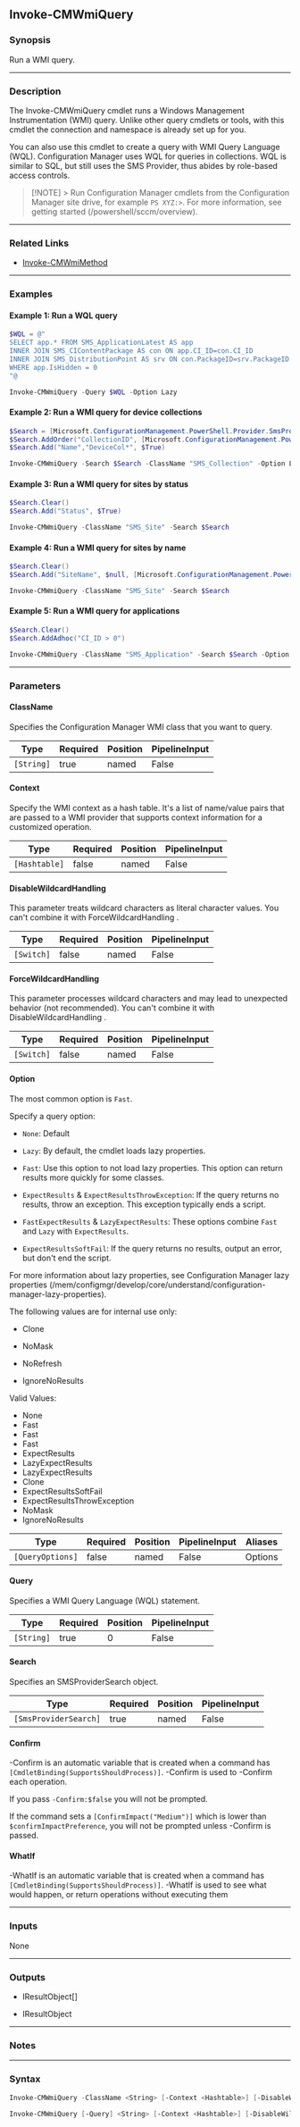 Invoke-CMWmiQuery
-----------------




### Synopsis
Run a WMI query.



---


### Description

The Invoke-CMWmiQuery cmdlet runs a Windows Management Instrumentation (WMI) query. Unlike other query cmdlets or tools, with this cmdlet the connection and namespace is already set up for you.



You can also use this cmdlet to create a query with WMI Query Language (WQL). Configuration Manager uses WQL for queries in collections. WQL is similar to SQL, but still uses the SMS Provider, thus abides by role-based access controls.



> [!NOTE] > Run Configuration Manager cmdlets from the Configuration Manager site drive, for example `PS XYZ:>`. For more information, see getting started (/powershell/sccm/overview).



---


### Related Links
* [Invoke-CMWmiMethod](Invoke-CMWmiMethod)





---


### Examples
#### Example 1: Run a WQL query
```PowerShell
$WQL = @"
SELECT app.* FROM SMS_ApplicationLatest AS app
INNER JOIN SMS_CIContentPackage AS con ON app.CI_ID=con.CI_ID
INNER JOIN SMS_DistributionPoint AS srv ON con.PackageID=srv.PackageID
WHERE app.IsHidden = 0
"@

Invoke-CMWmiQuery -Query $WQL -Option Lazy
```

#### Example 2: Run a WMI query for device collections
```PowerShell
$Search = [Microsoft.ConfigurationManagement.PowerShell.Provider.SmsProviderSearch]::new()
$Search.AddOrder("CollectionID", [Microsoft.ConfigurationManagement.PowerShell.Provider.SearchParameterOrderBy]::Asc)
$Search.Add("Name","DeviceCol*", $True)

Invoke-CMWmiQuery -Search $Search -ClassName "SMS_Collection" -Option Lazy
```

#### Example 3: Run a WMI query for sites by status
```PowerShell
$Search.Clear()
$Search.Add("Status", $True)

Invoke-CMWmiQuery -ClassName "SMS_Site" -Search $Search
```

#### Example 4: Run a WMI query for sites by name
```PowerShell
$Search.Clear()
$Search.Add("SiteName", $null, [Microsoft.ConfigurationManagement.PowerShell.Provider.SearchParameterOperator]::NotEquals)

Invoke-CMWmiQuery -ClassName "SMS_Site" -Search $Search
```

#### Example 5: Run a WMI query for applications
```PowerShell
$Search.Clear()
$Search.AddAdhoc("CI_ID > 0")

Invoke-CMWmiQuery -ClassName "SMS_Application" -Search $Search -Option Lazy
```



---


### Parameters
#### **ClassName**

Specifies the Configuration Manager WMI class that you want to query.






|Type      |Required|Position|PipelineInput|
|----------|--------|--------|-------------|
|`[String]`|true    |named   |False        |



#### **Context**

Specify the WMI context as a hash table. It's a list of name/value pairs that are passed to a WMI provider that supports context information for a customized operation.






|Type         |Required|Position|PipelineInput|
|-------------|--------|--------|-------------|
|`[Hashtable]`|false   |named   |False        |



#### **DisableWildcardHandling**

This parameter treats wildcard characters as literal character values. You can't combine it with ForceWildcardHandling .






|Type      |Required|Position|PipelineInput|
|----------|--------|--------|-------------|
|`[Switch]`|false   |named   |False        |



#### **ForceWildcardHandling**

This parameter processes wildcard characters and may lead to unexpected behavior (not recommended). You can't combine it with DisableWildcardHandling .






|Type      |Required|Position|PipelineInput|
|----------|--------|--------|-------------|
|`[Switch]`|false   |named   |False        |



#### **Option**

The most common option is `Fast`.


Specify a query option:


* `None`: Default


* `Lazy`: By default, the cmdlet loads lazy properties.


* `Fast`: Use this option to not load lazy properties. This option can return results more quickly for some classes.


* `ExpectResults` & `ExpectResultsThrowException`: If the query returns no results, throw an exception. This exception typically ends a script.


* `FastExpectResults` & `LazyExpectResults`: These options combine `Fast` and `Lazy` with `ExpectResults`.


* `ExpectResultsSoftFail`: If the query returns no results, output an error, but don't end the script.




For more information about lazy properties, see Configuration Manager lazy properties (/mem/configmgr/develop/core/understand/configuration-manager-lazy-properties).


The following values are for internal use only:


* Clone


* NoMask


* NoRefresh

* IgnoreNoResults




Valid Values:

* None
* Fast
* Fast
* Fast
* ExpectResults
* LazyExpectResults
* LazyExpectResults
* Clone
* ExpectResultsSoftFail
* ExpectResultsThrowException
* NoMask
* IgnoreNoResults






|Type            |Required|Position|PipelineInput|Aliases|
|----------------|--------|--------|-------------|-------|
|`[QueryOptions]`|false   |named   |False        |Options|



#### **Query**

Specifies a WMI Query Language (WQL) statement.






|Type      |Required|Position|PipelineInput|
|----------|--------|--------|-------------|
|`[String]`|true    |0       |False        |



#### **Search**

Specifies an SMSProviderSearch object.






|Type                 |Required|Position|PipelineInput|
|---------------------|--------|--------|-------------|
|`[SmsProviderSearch]`|true    |named   |False        |



#### **Confirm**
-Confirm is an automatic variable that is created when a command has ```[CmdletBinding(SupportsShouldProcess)]```.
-Confirm is used to -Confirm each operation.

If you pass ```-Confirm:$false``` you will not be prompted.


If the command sets a ```[ConfirmImpact("Medium")]``` which is lower than ```$confirmImpactPreference```, you will not be prompted unless -Confirm is passed.

#### **WhatIf**
-WhatIf is an automatic variable that is created when a command has ```[CmdletBinding(SupportsShouldProcess)]```.
-WhatIf is used to see what would happen, or return operations without executing them


---


### Inputs
None





---


### Outputs
* IResultObject[]


* IResultObject






---


### Notes




---


### Syntax
```PowerShell
Invoke-CMWmiQuery -ClassName <String> [-Context <Hashtable>] [-DisableWildcardHandling] [-ForceWildcardHandling] [-Option {None | NoRefresh | Lazy | Fast | ExpectResults | FastExpectResults | LazyExpectResults | Clone | ExpectResultsSoftFail | ExpectResultsThrowException | NoMask | IgnoreNoResults}] -Search <SmsProviderSearch> [-Confirm] [-WhatIf] [<CommonParameters>]
```
```PowerShell
Invoke-CMWmiQuery [-Query] <String> [-Context <Hashtable>] [-DisableWildcardHandling] [-ForceWildcardHandling] [-Option {None | NoRefresh | Lazy | Fast | ExpectResults | FastExpectResults | LazyExpectResults | Clone | ExpectResultsSoftFail | ExpectResultsThrowException | NoMask | IgnoreNoResults}] [-Confirm] [-WhatIf] [<CommonParameters>]
```
